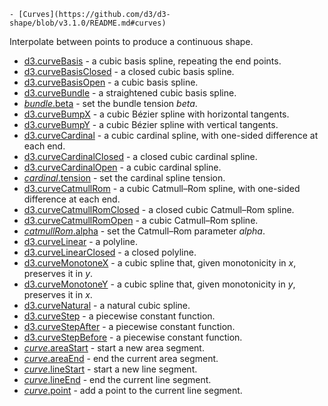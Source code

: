     - [Curves](https://github.com/d3/d3-shape/blob/v3.1.0/README.md#curves)

Interpolate between points to produce a continuous shape.

- [d3.curveBasis](https://github.com/d3/d3-shape/blob/v3.1.0/README.md#curveBasis) - a cubic basis spline, repeating the end points.
- [d3.curveBasisClosed](https://github.com/d3/d3-shape/blob/v3.1.0/README.md#curveBasisClosed) - a closed cubic basis spline.
- [d3.curveBasisOpen](https://github.com/d3/d3-shape/blob/v3.1.0/README.md#curveBasisOpen) - a cubic basis spline.
- [d3.curveBundle](https://github.com/d3/d3-shape/blob/v3.1.0/README.md#curveBundle) - a straightened cubic basis spline.
- [_bundle_.beta](https://github.com/d3/d3-shape/blob/v3.1.0/README.md#curveBundle_beta) - set the bundle tension _beta_.
- [d3.curveBumpX](https://github.com/d3/d3-shape/blob/v3.1.0/README.md#curveBumpX) - a cubic Bézier spline with horizontal tangents.
- [d3.curveBumpY](https://github.com/d3/d3-shape/blob/v3.1.0/README.md#curveBumpY) - a cubic Bézier spline with vertical tangents.
- [d3.curveCardinal](https://github.com/d3/d3-shape/blob/v3.1.0/README.md#curveCardinal) - a cubic cardinal spline, with one-sided difference at each end.
- [d3.curveCardinalClosed](https://github.com/d3/d3-shape/blob/v3.1.0/README.md#curveCardinalClosed) - a closed cubic cardinal spline.
- [d3.curveCardinalOpen](https://github.com/d3/d3-shape/blob/v3.1.0/README.md#curveCardinalOpen) - a cubic cardinal spline.
- [_cardinal_.tension](https://github.com/d3/d3-shape/blob/v3.1.0/README.md#curveCardinal_tension) - set the cardinal spline tension.
- [d3.curveCatmullRom](https://github.com/d3/d3-shape/blob/v3.1.0/README.md#curveCatmullRom) - a cubic Catmull–Rom spline, with one-sided difference at each end.
- [d3.curveCatmullRomClosed](https://github.com/d3/d3-shape/blob/v3.1.0/README.md#curveCatmullRomClosed) - a closed cubic Catmull–Rom spline.
- [d3.curveCatmullRomOpen](https://github.com/d3/d3-shape/blob/v3.1.0/README.md#curveCatmullRomOpen) - a cubic Catmull–Rom spline.
- [_catmullRom_.alpha](https://github.com/d3/d3-shape/blob/v3.1.0/README.md#curveCatmullRom_alpha) - set the Catmull–Rom parameter _alpha_.
- [d3.curveLinear](https://github.com/d3/d3-shape/blob/v3.1.0/README.md#curveLinear) - a polyline.
- [d3.curveLinearClosed](https://github.com/d3/d3-shape/blob/v3.1.0/README.md#curveLinearClosed) - a closed polyline.
- [d3.curveMonotoneX](https://github.com/d3/d3-shape/blob/v3.1.0/README.md#curveMonotoneX) - a cubic spline that, given monotonicity in _x_, preserves it in _y_.
- [d3.curveMonotoneY](https://github.com/d3/d3-shape/blob/v3.1.0/README.md#curveMonotoneY) - a cubic spline that, given monotonicity in _y_, preserves it in _x_.
- [d3.curveNatural](https://github.com/d3/d3-shape/blob/v3.1.0/README.md#curveNatural) - a natural cubic spline.
- [d3.curveStep](https://github.com/d3/d3-shape/blob/v3.1.0/README.md#curveStep) - a piecewise constant function.
- [d3.curveStepAfter](https://github.com/d3/d3-shape/blob/v3.1.0/README.md#curveStepAfter) - a piecewise constant function.
- [d3.curveStepBefore](https://github.com/d3/d3-shape/blob/v3.1.0/README.md#curveStepBefore) - a piecewise constant function.
- [_curve_.areaStart](https://github.com/d3/d3-shape/blob/v3.1.0/README.md#curve_areaStart) - start a new area segment.
- [_curve_.areaEnd](https://github.com/d3/d3-shape/blob/v3.1.0/README.md#curve_areaEnd) - end the current area segment.
- [_curve_.lineStart](https://github.com/d3/d3-shape/blob/v3.1.0/README.md#curve_lineStart) - start a new line segment.
- [_curve_.lineEnd](https://github.com/d3/d3-shape/blob/v3.1.0/README.md#curve_lineEnd) - end the current line segment.
- [_curve_.point](https://github.com/d3/d3-shape/blob/v3.1.0/README.md#curve_point) - add a point to the current line segment.
